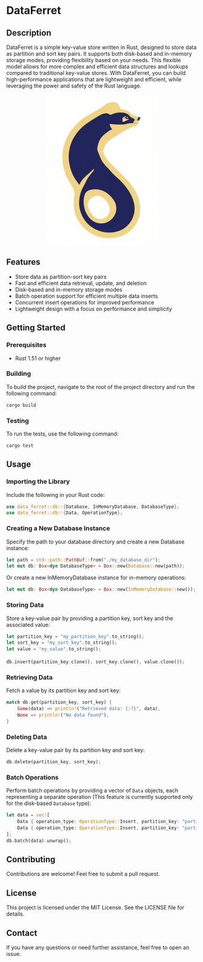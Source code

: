 # DataFerret

## Description

DataFerret is a simple key-value store written in Rust, designed to store data as partition and sort key pairs. It supports both disk-based and in-memory storage modes, providing flexibility based on your needs. This flexible model allows for more complex and efficient data structures and lookups compared to traditional key-value stores. With DataFerret, you can build high-performance applications that are lightweight and efficient, while leveraging the power and safety of the Rust language.

<div style="text-align:center">
    <img src="./logo.png" alt="DataFerret Logo" width="300"/>
</div>

## Features

- Store data as partition-sort key pairs
- Fast and efficient data retrieval, update, and deletion
- Disk-based and in-memory storage modes
- Batch operation support for efficient multiple data inserts
- Concurrent insert operations for improved performance
- Lightweight design with a focus on performance and simplicity

## Getting Started

### Prerequisites

- Rust 1.51 or higher

### Building

To build the project, navigate to the root of the project directory and run the following command:

```bash
cargo build
```

### Testing

To run the tests, use the following command:

```bash
cargo test
```

## Usage

### Importing the Library

Include the following in your Rust code:

```rust
use data_ferret::db::{Database, InMemoryDatabase, DatabaseType};
use data_ferret::db::{Data, OperationType};
```

### Creating a New Database Instance

Specify the path to your database directory and create a new Database instance:

```rust
let path = std::path::PathBuf::from("./my_database_dir");
let mut db: Box<dyn DatabaseType> = Box::new(Database::new(path));
```

Or create a new InMemoryDatabase instance for in-memory operations:

```rust
let mut db: Box<dyn DatabaseType> = Box::new(InMemoryDatabase::new());
```

### Storing Data

Store a key-value pair by providing a partition key, sort key and the associated value:

```rust
let partition_key = "my_partition_key".to_string();
let sort_key = "my_sort_key".to_string();
let value = "my_value".to_string();

db.insert(partition_key.clone(), sort_key.clone(), value.clone());
```

### Retrieving Data

Fetch a value by its partition key and sort key:

```rust
match db.get(partition_key, sort_key) {
    Some(data) => println!("Retrieved data: {:?}", data),
    None => println!("No data found"),
}
```

### Deleting Data

Delete a key-value pair by its partition key and sort key:

```rust
db.delete(partition_key, sort_key);
```

### Batch Operations

Perform batch operations by providing a vector of `Data` objects, each representing a separate operation (This feature is currently supported only for the disk-based `Database` type):

```rust
let data = vec![
    Data { operation_type: OperationType::Insert, partition_key: "partition1".to_string(), sort_key: "sort1".to_string(), value: "value1".to_string() },
    Data { operation_type: OperationType::Insert, partition_key: "partition2".to_string(), sort_key: "sort2".to_string(), value: "value2".to_string() },
];
db.batch(data).unwrap();
```

## Contributing

Contributions are welcome! Feel free to submit a pull request.

## License

This project is licensed under the MIT License. See the LICENSE file for details.

## Contact

If you have any questions or need further assistance, feel free to open an issue.

